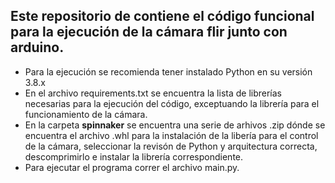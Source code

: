 ## Este repositorio de contiene el código funcional para la ejecución de la cámara flir junto con arduino.


* Para la ejecución se recomienda tener instalado Python en su versión 3.8.x
* En el archivo requirements.txt se encuentra la lista de librerías necesarias para la ejecución del código, exceptuando la librería para el funcionamiento de la cámara.
* En la carpeta **spinnaker** se encuentra una serie de arhivos .zip dónde se encuentra el archivo .whl para la instalación de la libería para el control de la cámara, seleccionar la revisón de Python y arquitectura correcta, descomprimirlo e instalar la librería correspondiente.
* Para ejecutar el programa correr el archivo main.py.


